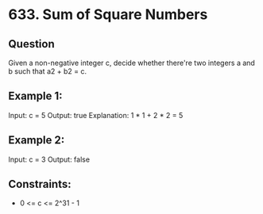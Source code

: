 # 633. Sum of Square Numbers

## Question

Given a non-negative integer c, decide whether there're two integers a and b such that a2 + b2 = c.

## Example 1:

Input: c = 5
Output: true
Explanation: 1 * 1 + 2 * 2 = 5

## Example 2:

Input: c = 3
Output: false
 

## Constraints:
- 0 <= c <= 2^31 - 1